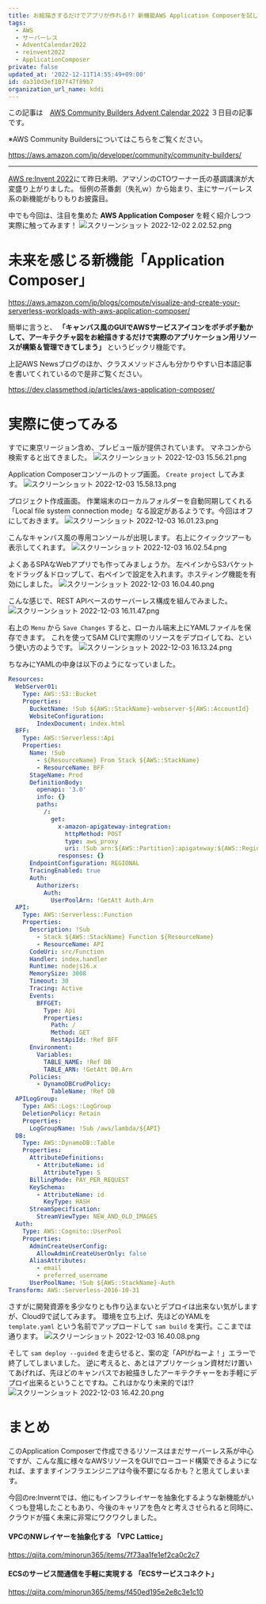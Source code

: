 ```yaml
---
title: お絵描きするだけでアプリが作れる!? 新機能AWS Application Composerを試してみた
tags:
  - AWS
  - サーバーレス
  - AdventCalendar2022
  - reinvent2022
  - ApplicationComposer
private: false
updated_at: '2022-12-11T14:55:49+09:00'
id: da310d3ef107f47f89b7
organization_url_name: kddi
---
```

この記事は　[AWS Community Builders Advent Calendar 2022](https://adventar.org/calendars/7633) ３日目の記事です。

※AWS Community Buildersについてはこちらをご覧ください。

https://aws.amazon.com/jp/developer/community/community-builders/

---

[AWS re:Invent 2022](https://reinvent.awsevents.com/)にて昨日未明、アマゾンのCTOワーナー氏の基調講演が大変盛り上がりました。
恒例の茶番劇（失礼ｗ）から始まり、主にサーバーレス系の新機能がもりもりお披露目。

中でも今回は、注目を集めた **AWS Application Composer** を軽く紹介しつつ実際に触ってみます！
![スクリーンショット 2022-12-02 2.02.52.png](https://qiita-image-store.s3.ap-northeast-1.amazonaws.com/0/1633856/1e767aab-a5d9-4c98-6d95-a1d5dbdea2cd.png)


# 未来を感じる新機能「Application Composer」

https://aws.amazon.com/jp/blogs/compute/visualize-and-create-your-serverless-workloads-with-aws-application-composer/

簡単に言うと、 **「キャンバス風のGUIでAWSサービスアイコンをポチポチ動かして、アーキテクチャ図をお絵描きするだけで実際のアプリケーション用リソースが構築＆管理できてしまう」** というビックリ機能です。

上記AWS Newsブログのほか、クラスメソッドさんも分かりやすい日本語記事を書いてくれているので是非ご覧ください。

https://dev.classmethod.jp/articles/aws-application-composer/


# 実際に使ってみる

すでに東京リージョン含め、プレビュー版が提供されています。
マネコンから検索すると出てきました。
![スクリーンショット 2022-12-03 15.56.21.png](https://qiita-image-store.s3.ap-northeast-1.amazonaws.com/0/1633856/223699ad-89e4-fe09-09e7-1dd3e6ab3319.png)

Application Composerコンソールのトップ画面。
`Create project` してみます。
![スクリーンショット 2022-12-03 15.58.13.png](https://qiita-image-store.s3.ap-northeast-1.amazonaws.com/0/1633856/04e1b6bc-7a75-df0e-b931-3d8b6af1ad29.png)

プロジェクト作成画面。
作業端末のローカルフォルダーを自動同期してくれる「Local file system connection mode」なる設定があるようです。今回はオフにしておきます。
![スクリーンショット 2022-12-03 16.01.23.png](https://qiita-image-store.s3.ap-northeast-1.amazonaws.com/0/1633856/86a86698-4478-ac68-eac6-d3ba0569fd17.png)

こんなキャンバス風の専用コンソールが出現します。
右上にクイックツアーも表示してくれます。
![スクリーンショット 2022-12-03 16.02.54.png](https://qiita-image-store.s3.ap-northeast-1.amazonaws.com/0/1633856/0d125a31-1eaa-04b7-c1a3-9f0dc9f74d0d.png)

よくあるSPAなWebアプリでも作ってみましょうか。
左ペインからS3バケットをドラッグ＆ドロップして、右ペインで設定を入れます。ホスティング機能を有効にしました。
![スクリーンショット 2022-12-03 16.04.40.png](https://qiita-image-store.s3.ap-northeast-1.amazonaws.com/0/1633856/3521fd43-962f-1283-a64b-2d4610b0e14c.png)

こんな感じで、REST APIベースのサーバーレス構成を組んでみました。
![スクリーンショット 2022-12-03 16.11.47.png](https://qiita-image-store.s3.ap-northeast-1.amazonaws.com/0/1633856/770d7150-be2d-5c64-570f-564d085fbe4d.png)

右上の `Menu` から `Save Changes` すると、ローカル端末上にYAMLファイルを保存できます。
これを使ってSAM CLIで実際のリソースをデプロイしてね、という使い方のようです。
![スクリーンショット 2022-12-03 16.13.24.png](https://qiita-image-store.s3.ap-northeast-1.amazonaws.com/0/1633856/33a4c411-4ab7-b6cc-d225-eeb8d8a24159.png)

ちなみにYAMLの中身は以下のようになっていました。
```yaml
Resources:
  WebServer01:
    Type: AWS::S3::Bucket
    Properties:
      BucketName: !Sub ${AWS::StackName}-webserver-${AWS::AccountId}
      WebsiteConfiguration:
        IndexDocument: index.html
  BFF:
    Type: AWS::Serverless::Api
    Properties:
      Name: !Sub
        - ${ResourceName} From Stack ${AWS::StackName}
        - ResourceName: BFF
      StageName: Prod
      DefinitionBody:
        openapi: '3.0'
        info: {}
        paths:
          /:
            get:
              x-amazon-apigateway-integration:
                httpMethod: POST
                type: aws_proxy
                uri: !Sub arn:${AWS::Partition}:apigateway:${AWS::Region}:lambda:path/2015-03-31/functions/${API.Arn}/invocations
              responses: {}
      EndpointConfiguration: REGIONAL
      TracingEnabled: true
      Auth:
        Authorizers:
          Auth:
            UserPoolArn: !GetAtt Auth.Arn
  API:
    Type: AWS::Serverless::Function
    Properties:
      Description: !Sub
        - Stack ${AWS::StackName} Function ${ResourceName}
        - ResourceName: API
      CodeUri: src/Function
      Handler: index.handler
      Runtime: nodejs16.x
      MemorySize: 3008
      Timeout: 30
      Tracing: Active
      Events:
        BFFGET:
          Type: Api
          Properties:
            Path: /
            Method: GET
            RestApiId: !Ref BFF
      Environment:
        Variables:
          TABLE_NAME: !Ref DB
          TABLE_ARN: !GetAtt DB.Arn
      Policies:
        - DynamoDBCrudPolicy:
            TableName: !Ref DB
  APILogGroup:
    Type: AWS::Logs::LogGroup
    DeletionPolicy: Retain
    Properties:
      LogGroupName: !Sub /aws/lambda/${API}
  DB:
    Type: AWS::DynamoDB::Table
    Properties:
      AttributeDefinitions:
        - AttributeName: id
          AttributeType: S
      BillingMode: PAY_PER_REQUEST
      KeySchema:
        - AttributeName: id
          KeyType: HASH
      StreamSpecification:
        StreamViewType: NEW_AND_OLD_IMAGES
  Auth:
    Type: AWS::Cognito::UserPool
    Properties:
      AdminCreateUserConfig:
        AllowAdminCreateUserOnly: false
      AliasAttributes:
        - email
        - preferred_username
      UserPoolName: !Sub ${AWS::StackName}-Auth
Transform: AWS::Serverless-2016-10-31
```

さすがに開発資源を多少なりとも作り込まないとデプロイは出来ない気がしますが、Cloud9で試してみます。
環境を立ち上げ、先ほどのYAMLを `template.yaml` という名前でアップロードして `sam build` を実行。ここまでは通ります。
![スクリーンショット 2022-12-03 16.40.08.png](https://qiita-image-store.s3.ap-northeast-1.amazonaws.com/0/1633856/bc8741e5-de1d-a4c6-5383-6371153cd4e4.png)

そして `sam deploy --guided` を走らせると、案の定「APIがねーよ！」エラーで終了してしまいました。
逆に考えると、あとはアプリケーション資材だけ置いてあげれば、先ほどのキャンバスでお絵描きしたアーキテクチャーをお手軽にデプロイ出来るということですね。これはかなり未来的では!?
![スクリーンショット 2022-12-03 16.42.20.png](https://qiita-image-store.s3.ap-northeast-1.amazonaws.com/0/1633856/c81d774e-f93b-0352-ed69-f0e384a42773.png)


# まとめ
このApplication Composerで作成できるリソースはまだサーバーレス系が中心ですが、こんな風に様々なAWSリソースをGUIでローコード構築できるようになれば、ますますインフラエンジニアは今後不要になるかも？と思えてしまいます。

今回のre:Inverntでは、他にもインフラレイヤーを抽象化するような新機能がいくつも登場したこともあり、今後のキャリアを色々と考えさせられると同時に、クラウドが描く未来に非常にワクワクしました。

#### VPCのNWレイヤーを抽象化する **「VPC Lattice」**

https://qiita.com/minorun365/items/7f73aa1fe1ef2ca0c2c7

#### ECSのサービス間通信を手軽に実現する **「ECSサービスコネクト」**

https://qiita.com/minorun365/items/f450ed195e2e8c3e1c10
